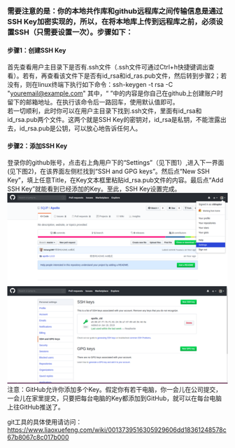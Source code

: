 ### 需要注意的是：你的本地共作库和github远程库之间传输信息是通过SSH Key加密实现的，所以，在将本地库上传到远程库之前，必须设置SSH（只需要设置一次）。步骤如下：  

#### 步骤1：创建SSH Key
首先查看用户主目录下是否有.ssh文件（.ssh文件可通过Ctrl+h快捷键调出查看）。若有，再查看该文件下是否有id_rsa和id_ras.pub文件，然后转到步骤2；若没有，则在linux终端下执行如下命令：ssh-keygen -t rsa -C "youremail@example.com"  其中，“ ”中的内容是你自己在github上创建账户时留下的邮箱地址。在执行该命令后一路回车，使用默认值即可。  
若一切顺利，此时你可以在用户主目录下找到.ssh文件，里面有id_rsa和id_rsa.pub两个文件。这两个就是SSH Key的密钥对，id_rsa是私钥，不能泄露出去，id_rsa.pub是公钥，可以放心地告诉任何人。  
#### 步骤2：添加SSH Key
登录你的github账号，点击右上角用户下的“Settings”（见下图1）,进入下一界面(见下图2)，在该界面左侧栏找到“SSH and GPG keys”。然后点“New SSH Key”，填上任意Title，在Key文本框里粘贴id_rsa.pub文件的内容。最后点“Add SSH Key”就能看到已经添加的Key。至此，SSH Key设置完成。  
![P1](pic/P1.png)  
![P2](pic/P2.png)  
注意：GitHub允许你添加多个Key。假定你有若干电脑，你一会儿在公司提交，一会儿在家里提交，只要把每台电脑的Key都添加到GitHub，就可以在每台电脑上往GitHub推送了。  
  
git工具的具体使用请访问：https://www.liaoxuefeng.com/wiki/0013739516305929606dd18361248578c67b8067c8c017b000

